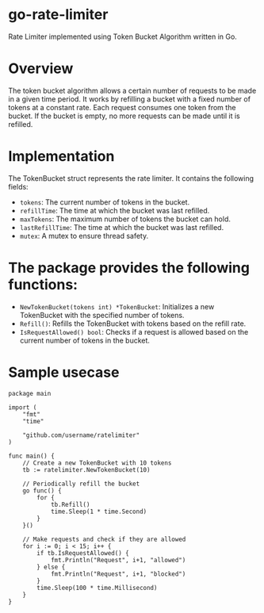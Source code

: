 # go-rate-limiter

Rate Limiter implemented using Token Bucket Algorithm written in Go.

# Overview
The token bucket algorithm allows a certain number of requests to be made in a given time period. It works by refilling a bucket with a fixed number of tokens at a constant rate. Each request consumes one token from the bucket. If the bucket is empty, no more requests can be made until it is refilled.

# Implementation
The TokenBucket struct represents the rate limiter. It contains the following fields:

- `tokens`: The current number of tokens in the bucket.
- `refillTime`: The time at which the bucket was last refilled.
- `maxTokens`: The maximum number of tokens the bucket can hold.
- `lastRefillTime`: The time at which the bucket was last refilled.
- `mutex`: A mutex to ensure thread safety.

# The package provides the following functions:

- `NewTokenBucket(tokens int) *TokenBucket`: Initializes a new TokenBucket with the specified number of tokens.
- `Refill()`: Refills the TokenBucket with tokens based on the refill rate.
- `IsRequestAllowed() bool`: Checks if a request is allowed based on the current number of tokens in the bucket.

# Sample usecase

```Golang
package main

import (
	"fmt"
	"time"

	"github.com/username/ratelimiter"
)

func main() {
	// Create a new TokenBucket with 10 tokens
	tb := ratelimiter.NewTokenBucket(10)

	// Periodically refill the bucket
	go func() {
		for {
			tb.Refill()
			time.Sleep(1 * time.Second)
		}
	}()

	// Make requests and check if they are allowed
	for i := 0; i < 15; i++ {
		if tb.IsRequestAllowed() {
			fmt.Println("Request", i+1, "allowed")
		} else {
			fmt.Println("Request", i+1, "blocked")
		}
		time.Sleep(100 * time.Millisecond)
	}
}

```

